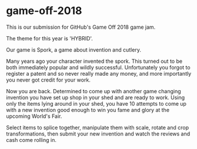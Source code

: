 # game-off-2018

This is our submission for GitHub's Game Off 2018 game jam.

The theme for this year is 'HYBRID'.

Our game is Spork, a game about invention and cutlery.

Many years ago your character invented the spork. This turned out to be both immediately popular and wildly successful. Unfortunately you forgot to register a patent and so never really made any money, and more importantly you never got credit for your work.

Now you are back. Determined to come up with another game changing invention you have set up shop in your shed and are ready to work. Using only the items lying around in your shed, you have 10 attempts to come up with a new invention good enough to win you fame and glory at the upcoming World's Fair.

Select items to splice together, manipulate them with scale, rotate and crop transformations, then submit your new invention and watch the reviews and cash come rolling in.
